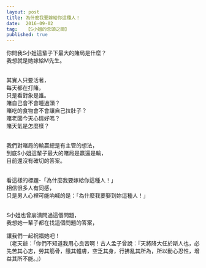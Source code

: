 ```yaml
---
layout: post
title: 為什麼我要嫁給你這種人！
date:  2016-09-02
tag:   【S小姐的念頭之間】
published: true 
---
```

<p>你問我S小姐這輩子下最大的賭局是什麼？<br>
我想就是她嫁給M先生。<br>
&nbsp;</p>

<p>其實人只要活著，<br>
每天都在打賭，<br>
只是看對象是誰。<br>
賭自己會不會睡過頭？<br>
賭吃的食物會不會讓自己拉肚子？<br>
賭老闆今天心情好嗎？<br>
賭天氣是怎麼樣？<br>
&nbsp;</p>

<p>我們對賭局的輸贏總是有主管的想法，<br>
到底S小姐這輩子最大的賭局是贏還是輸，<br>
目前還沒有確切的答案。<br>
&nbsp;</p>

<p>看這樣的標題-「為什麼我要嫁給你這種人！」<br>
相信很多人有同感，<br>
只是男人心裡可能吶喊的是：「為什麼我要娶到妳這種人！」<br>
&nbsp;</p>

<p>S小姐也曾崩潰問過這個問題，<br>
我想她一輩子都在找這個問題的答案，</p>

<p>讓我們一起祝福她吧！<br>
（老天爺：「你們不知道我用心良苦啊！古人孟子曾說：『天將降大任於斯人也，必先苦其心志，勞其筋骨，餓其體膚，空乏其身，行拂亂其所為，所以動心忍性，增益其所不能。』）</p>

